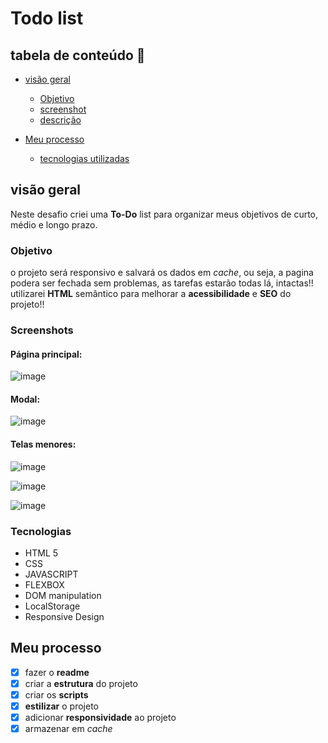 # Todo list


## tabela de conteúdo 🔗

- [visão geral](#visão-geral)
    - [Objetivo](#objetivo)
    - [screenshot](#screenshot)
    - [descrição](#descrição)

- [Meu processo](#meu-processo)
    - [tecnologias utilizadas](#tecnologias)


## visão geral 

Neste desafio criei  uma **To-Do** list para organizar meus objetivos de curto, médio e longo prazo.



### Objetivo

o projeto será responsivo e salvará os dados em *cache*, ou seja, a pagina podera ser fechada sem problemas, as tarefas estarão todas lá, intactas!!
utilizarei **HTML** semântico para melhorar a **acessibilidade** e **SEO** do projeto!! 

### Screenshots
  #### Página principal:
![image](https://user-images.githubusercontent.com/62142146/192380994-7f0e6494-0220-42c8-a487-5296df33f9e1.png)
 
 
  #### Modal:
![image](https://user-images.githubusercontent.com/62142146/192381178-cbcd7f3d-f7c9-46b3-afc9-1f3003b2455a.png)


  #### Telas menores:
![image](https://user-images.githubusercontent.com/62142146/192381042-dff06a4a-1718-4d71-bf82-4a8f4a7bfa31.png)

![image](https://user-images.githubusercontent.com/62142146/192381626-ad7c5a84-8461-4bc3-9161-98ae2b172147.png)

![image](https://user-images.githubusercontent.com/62142146/192381489-e6eee176-283a-48f9-857b-14b68a5e668d.png)

 


### Tecnologias 

- HTML 5
- CSS
- JAVASCRIPT
- FLEXBOX
- DOM manipulation
- LocalStorage
- Responsive Design


## Meu processo 

- [x] fazer o **readme**
- [x] criar a **estrutura** do projeto
- [x] criar os **scripts**
- [X] **estilizar** o projeto
- [X] adicionar **responsividade** ao projeto
- [X] armazenar em *cache*
